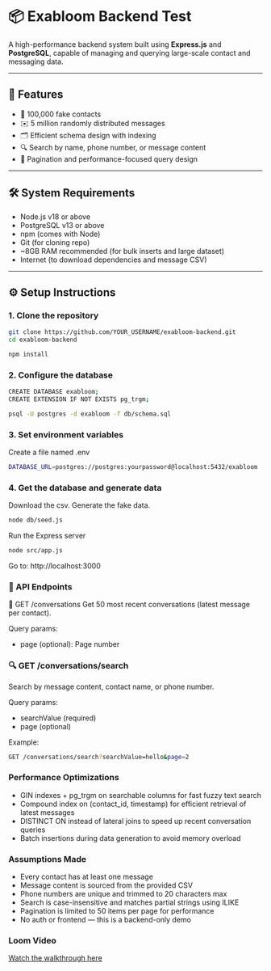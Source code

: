 # 📦 Exabloom Backend Test

A high-performance backend system built using **Express.js** and **PostgreSQL**, capable of managing and querying large-scale contact and messaging data.

---

## 📌 Features

- 📇 100,000 fake contacts
- ✉️ 5 million randomly distributed messages
- 🗂️ Efficient schema design with indexing
- 🔍 Search by name, phone number, or message content
- 🔄 Pagination and performance-focused query design

---

## 🛠️ System Requirements

- Node.js v18 or above
- PostgreSQL v13 or above
- npm (comes with Node)
- Git (for cloning repo)
- ~8GB RAM recommended (for bulk inserts and large dataset)
- Internet (to download dependencies and message CSV)

---

## ⚙️ Setup Instructions

### 1. Clone the repository

```bash
git clone https://github.com/YOUR_USERNAME/exabloom-backend.git
cd exabloom-backend

npm install
```

### 2. Configure the database

```bash
CREATE DATABASE exabloom;
CREATE EXTENSION IF NOT EXISTS pg_trgm;

psql -U postgres -d exabloom -f db/schema.sql
```

### 3. Set environment variables

Create a file named .env

```bash
DATABASE_URL=postgres://postgres:yourpassword@localhost:5432/exabloom
```

### 4. Get the database and generate data

Download the csv. Generate the fake data.

```bash
node db/seed.js

```

Run the Express server
```bash
node src/app.js
```
Go to: http://localhost:3000



### 📡 API Endpoints
🔸 GET /conversations
Get 50 most recent conversations (latest message per contact).

Query params:
- page (optional): Page number

### 🔍 GET /conversations/search
Search by message content, contact name, or phone number.

Query params:
- searchValue (required)
- page (optional)

Example:
```bash
GET /conversations/search?searchValue=hello&page=2
```

### Performance Optimizations
- GIN indexes + pg_trgm on searchable columns for fast fuzzy text search
- Compound index on (contact_id, timestamp) for efficient retrieval of latest messages
- DISTINCT ON instead of lateral joins to speed up recent conversation queries
- Batch insertions during data generation to avoid memory overload

### Assumptions Made
- Every contact has at least one message
- Message content is sourced from the provided CSV
- Phone numbers are unique and trimmed to 20 characters max
- Search is case-insensitive and matches partial strings using ILIKE
- Pagination is limited to 50 items per page for performance
- No auth or frontend — this is a backend-only demo

### Loom Video
[Watch the walkthrough here](https://www.loom.com/share/711d9b39345b401f935342d963224f66)